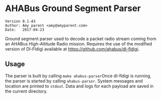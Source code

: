 AHABus Ground Segment Parser
============================

    Version 0.1-A3
    Author: Amy parent <amy@amyparent.com>
    Date:   2017-04-23

Ground segment parser used to decode a packet radio stream coming from an AHABus
High-Altitude Radio mission. Requires the use of the modified version of
Dl-Fldigi available at <https://github.com/ahabus/dl-fldigi>.

## Usage

The parser is built by calling `make ahabus-parser`Once dl-fldigi is running,
the parser is started by calling `ahabus-parser`. System messages and location
are printed to `stdout`. Data and logs for each payload are saved in the current 
directory.
